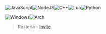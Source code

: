 ![JavaScript](https://img.shields.io/badge/JavaScript-1a1a26?style=for-the-badge&logo=javascript&logoColor=%ffff61)![NodeJS](https://img.shields.io/badge/node.js-6DA55F?style=for-the-badge&logo=node.js&logoColor=white)![C++](https://img.shields.io/badge/c++-%2300599C.svg?style=for-the-badge&logo=c%2B%2B&logoColor=white)![Lua](https://img.shields.io/badge/lua-%232C2D72.svg?style=for-the-badge&logo=lua&logoColor=white)![Python](https://img.shields.io/badge/python-3670A0?style=for-the-badge&logo=python&logoColor=ffdd54)

![Windows](https://img.shields.io/badge/Windows-0078D6?style=for-the-badge&logo=windows&logoColor=white)![Arch](https://img.shields.io/badge/Arch%20Linux-333333?style=for-the-badge&logo=arch-linux&logoColor=white)
> Rosteria - [Invite](https://discord.gg/kWJU89ZETt)<br/>
